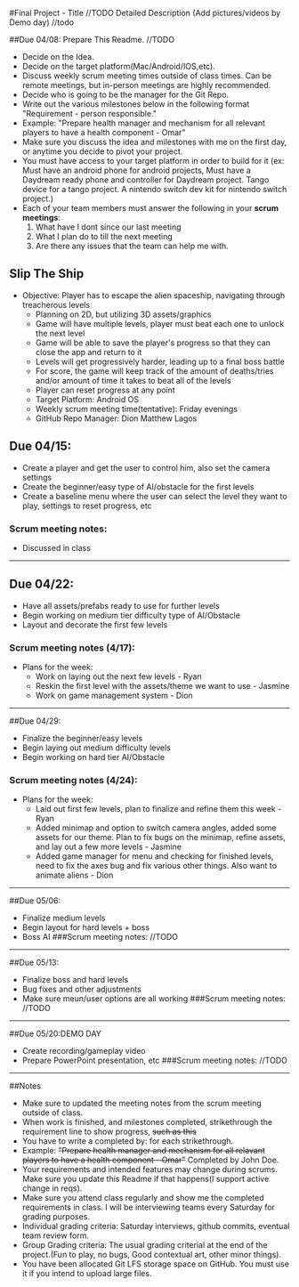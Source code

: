 #Final Project - Title //TODO
Detailed Description (Add pictures/videos by Demo day) //todo

##Due 04/08:
Prepare This Readme. 
//TODO

* Decide on the Idea.
* Decide on the target platform(Mac/Android/IOS,etc).
* Discuss weekly scrum meeting times outside of class times. Can be remote meetings, but in-person meetings are highly recommended.
* Decide who is going to be the manager for the Git Repo. 
* Write out the various milestones below in the following format "Requirement - person responsible."
* Example: "Prepare health manager and mechanism for all relevant players to have a health component - Omar" 
* Make sure you discuss the idea and milestones with me on the first day, or anytime you decide to pivot your project.
* You must have access to your target platform in order to build for it (ex: Must have an android phone for android projects, Must have a Daydream ready phone and controller for Daydream project. Tango device for a tango project. A nintendo switch dev kit for nintendo switch project.)
* Each of your team members must answer the following in your **scrum meetings**:
	1. What have I dont since our last meeting
	2. What I plan do to till the next meeting
	3. Are there any issues that the team can help me with.

## Slip The Ship

* Objective: Player has to escape the alien spaceship, navigating through treacherous levels
	* Planning on 2D, but utilizing 3D assets/graphics
	* Game will have multiple levels, player must beat each one to unlock the next level
	* Game will be able to save the player's progress so that they can close the app and return to it
	* Levels will get progressively harder, leading up to a final boss battle
	* For score, the game will keep track of the amount of deaths/tries and/or amount of time it takes to beat all of the levels
	* Player can reset progress at any point
	* Target Platform: Android OS
	* Weekly scrum meeting time(tentative): Friday evenings
	* GitHub Repo Manager: Dion Matthew Lagos



## Due 04/15:
* Create a player and get the user to control him, also set the camera settings
* Create the beginner/easy type of AI/obstacle for the first levels 
* Create a baseline menu where the user can select the level they want to play, settings to reset progress, etc
### Scrum meeting notes:
* Discussed in class 
---
## Due 04/22:
* Have all assets/prefabs ready to use for further levels
* Begin working on medium tier difficulty type of AI/Obstacle
* Layout and decorate the first few levels

### Scrum meeting notes (4/17):
* Plans for the week:
	* Work on laying out the next few levels - Ryan
	* Reskin the first level with the assets/theme we want to use - Jasmine
	* Work on game management system - Dion

---
##Due 04/29:
* Finalize the beginner/easy levels
* Begin laying out medium difficulty levels
* Begin working on hard tier AI/Obstacle
### Scrum meeting notes (4/24):
* Plans for the week:
	* Laid out first few levels, plan to finalize and refine them this week - Ryan
	* Added minimap and option to switch camera angles, added some assets for our theme. Plan to fix bugs on the minimap, refine assets, and lay out a few more levels   - Jasmine
	* Added game manager for menu and checking for finished levels, need to fix the axes bug and fix various other things. Also want to animate aliens - Dion

---
##Due 05/06:
* Finalize medium levels
* Begin layout for hard levels + boss
* Boss AI
###Scrum meeting notes:
//TODO

---
##Due 05/13:
* Finalize boss and hard levels
* Bug fixes and other adjustments
* Make sure meun/user options are all working
###Scrum meeting notes:
//TODO

---
##Due 05/20:DEMO DAY
* Create recording/gameplay video
* Prepare PowerPoint presentation, etc 
###Scrum meeting notes:
//TODO

---
##Notes

* Make sure to updated the meeting notes from the scrum meeting outside of class.
* When work is finished, and milestones completed, strikethrough the requirement line to show progress,  ~~such as this~~
* You have to write a completed by: for each strikethrough.
* Example: ~~"Prepare health manager and mechanism for all relavant players to have a health component - Omar"~~ Completed by John Doe.
* Your requirements and intended features may change during scrums. Make sure you update this Readme if that happens(I support active change in reqs).
* Make sure you attend class regularly and show me the completed requirements in class. I will be interviewing teams every Saturday for grading purposes.
* Individual grading criteria: Saturday interviews, github commits, eventual team review form.
* Group Grading criteria: The usual grading criterial at the end of the project.(Fun to play, no bugs, Good contextual art, other minor things).
* You have been allocated Git LFS storage space on GitHub. You must use it if you intend to upload large files.

